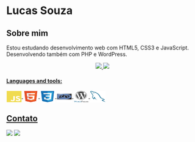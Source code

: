 <h1>Lucas Souza</h1>

<h2>Sobre mim</h2>
<p>Estou estudando desenvolvimento web com HTML5, CSS3 e JavaScript. Desenvolvendo também com PHP e WordPress.</p>
<div align="center">
  <a href="https://github.com/lucasnsouza">
  <img height="180em" src="https://github-readme-stats.vercel.app/api?username=lucasnsouza&show_icons=true&theme=github_dark&include_all_commits=true&count_private=true"/>
  <img height="180em" src="https://github-readme-stats.vercel.app/api/top-langs/?username=lucasnsouza&layout=compact&langs_count=7&theme=github_dark"/>
</div>
  
<h4>Languages and tools:</h4>
<div style="display: inline_block">
  <img align="center" alt="Lucas-Js" height="30" width="40" src="https://raw.githubusercontent.com/devicons/devicon/master/icons/javascript/javascript-plain.svg">
  <img align="center" alt="Lucas-HTML" height="30" width="40" src="https://raw.githubusercontent.com/devicons/devicon/master/icons/html5/html5-original.svg">
  <img align="center" alt="Lucas-CSS" height="30" width="40" src="https://raw.githubusercontent.com/devicons/devicon/master/icons/css3/css3-original.svg">
  <img align="center" alt="Lucas-CSS" height="30" width="40" src="https://raw.githubusercontent.com/devicons/devicon/master/icons/php/php-original.svg">
  <img align="center" alt="Lucas-CSS" height="30" width="40" src="https://raw.githubusercontent.com/devicons/devicon/master/icons/wordpress/wordpress-original.svg">
  <img align="center" alt="Lucas-CSS" height="30" width="40" src="https://raw.githubusercontent.com/devicons/devicon/master/icons/mysql/mysql-original.svg">
</div>
  
<h2>Contato</h2>
  <a href = "mailto:lucasnstj@gmail.com"><img src="https://img.shields.io/badge/-Gmail-%23333?style=for-the-badge&logo=gmail&logoColor=white" target="_blank"></a>
  <a href="https://www.linkedin.com/in/lucasnsouza" target="_blank"><img src="https://img.shields.io/badge/-LinkedIn-%230077B5?style=for-the-badge&logo=linkedin&logoColor=white" target="_blank"></a>
